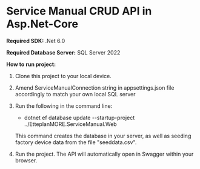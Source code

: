 # Service Manual CRUD API in Asp.Net-Core 

<b>Required SDK:</b> .Net 6.0 

<b>Required Database Server:</b> SQL Server 2022


<b>How to run project:</b>
1. Clone this project to your local device.
2. Amend ServiceManualConnection string in appsettings.json file accordingly to match your own local SQL server 
3. Run the following in the command line: 
     
   - dotnet ef database update --startup-project ../EtteplanMORE.ServiceManual.Web

   This command creates the database in your server, as well as seeding factory device data from the file "seeddata.csv".
4. Run the project. The API will automatically open in Swagger within your browser.

